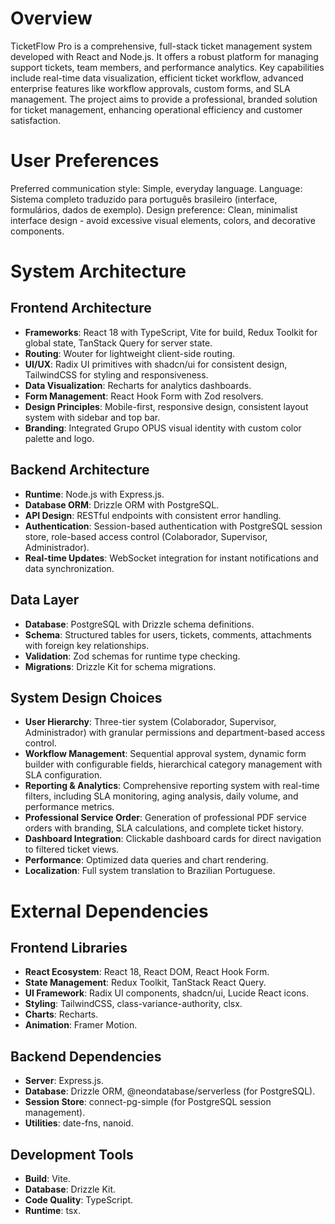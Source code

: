 # Overview

TicketFlow Pro is a comprehensive, full-stack ticket management system developed with React and Node.js. It offers a robust platform for managing support tickets, team members, and performance analytics. Key capabilities include real-time data visualization, efficient ticket workflow, advanced enterprise features like workflow approvals, custom forms, and SLA management. The project aims to provide a professional, branded solution for ticket management, enhancing operational efficiency and customer satisfaction.

# User Preferences

Preferred communication style: Simple, everyday language.
Language: Sistema completo traduzido para português brasileiro (interface, formulários, dados de exemplo).
Design preference: Clean, minimalist interface design - avoid excessive visual elements, colors, and decorative components.

# System Architecture

## Frontend Architecture
- **Frameworks**: React 18 with TypeScript, Vite for build, Redux Toolkit for global state, TanStack Query for server state.
- **Routing**: Wouter for lightweight client-side routing.
- **UI/UX**: Radix UI primitives with shadcn/ui for consistent design, TailwindCSS for styling and responsiveness.
- **Data Visualization**: Recharts for analytics dashboards.
- **Form Management**: React Hook Form with Zod resolvers.
- **Design Principles**: Mobile-first, responsive design, consistent layout system with sidebar and top bar.
- **Branding**: Integrated Grupo OPUS visual identity with custom color palette and logo.

## Backend Architecture
- **Runtime**: Node.js with Express.js.
- **Database ORM**: Drizzle ORM with PostgreSQL.
- **API Design**: RESTful endpoints with consistent error handling.
- **Authentication**: Session-based authentication with PostgreSQL session store, role-based access control (Colaborador, Supervisor, Administrador).
- **Real-time Updates**: WebSocket integration for instant notifications and data synchronization.

## Data Layer
- **Database**: PostgreSQL with Drizzle schema definitions.
- **Schema**: Structured tables for users, tickets, comments, attachments with foreign key relationships.
- **Validation**: Zod schemas for runtime type checking.
- **Migrations**: Drizzle Kit for schema migrations.

## System Design Choices
- **User Hierarchy**: Three-tier system (Colaborador, Supervisor, Administrador) with granular permissions and department-based access control.
- **Workflow Management**: Sequential approval system, dynamic form builder with configurable fields, hierarchical category management with SLA configuration.
- **Reporting & Analytics**: Comprehensive reporting system with real-time filters, including SLA monitoring, aging analysis, daily volume, and performance metrics.
- **Professional Service Order**: Generation of professional PDF service orders with branding, SLA calculations, and complete ticket history.
- **Dashboard Integration**: Clickable dashboard cards for direct navigation to filtered ticket views.
- **Performance**: Optimized data queries and chart rendering.
- **Localization**: Full system translation to Brazilian Portuguese.

# External Dependencies

## Frontend Libraries
- **React Ecosystem**: React 18, React DOM, React Hook Form.
- **State Management**: Redux Toolkit, TanStack React Query.
- **UI Framework**: Radix UI components, shadcn/ui, Lucide React icons.
- **Styling**: TailwindCSS, class-variance-authority, clsx.
- **Charts**: Recharts.
- **Animation**: Framer Motion.

## Backend Dependencies
- **Server**: Express.js.
- **Database**: Drizzle ORM, @neondatabase/serverless (for PostgreSQL).
- **Session Store**: connect-pg-simple (for PostgreSQL session management).
- **Utilities**: date-fns, nanoid.

## Development Tools
- **Build**: Vite.
- **Database**: Drizzle Kit.
- **Code Quality**: TypeScript.
- **Runtime**: tsx.